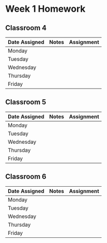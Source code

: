 # Week 1 Homework

## Classroom 4

| Date Assigned | Notes                          | Assignment |
|---------------|--------------------------------|------------|
| Monday        |                                |   |
| Tuesday       |                                |   |
| Wednesday     |                                |   |
| Thursday      |                                |   |
| Friday        |                                |   |

## Classroom 5

| Date Assigned | Notes                          | Assignment |
|---------------|--------------------------------|------------|
| Monday        |                                |   |
| Tuesday       |                                |   |
| Wednesday     |                                |   |
| Thursday      |                                |   |
| Friday        |                                |   |

## Classroom 6

| Date Assigned | Notes                          | Assignment |
|---------------|--------------------------------|------------|
| Monday        |                                |   |
| Tuesday       |                                |   |
| Wednesday     |                                |   |
| Thursday      |                                |   |
| Friday        |                                |   |
